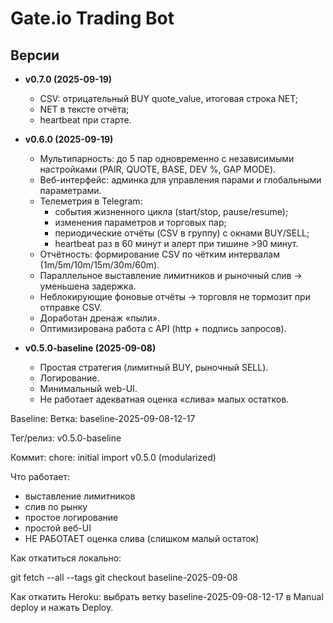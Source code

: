 # Gate.io Trading Bot

## Версии

- **v0.7.0 (2025-09-19)**
  - CSV: отрицательный BUY quote_value, итоговая строка NET;
  - NET в тексте отчёта;
  - heartbeat при старте.

- **v0.6.0 (2025-09-19)**
  - Мультипарность: до 5 пар одновременно с независимыми настройками (PAIR, QUOTE, BASE, DEV %, GAP MODE).
  - Веб-интерфейс: админка для управления парами и глобальными параметрами.
  - Телеметрия в Telegram:
    - события жизненного цикла (start/stop, pause/resume);
    - изменения параметров и торговых пар;
    - периодические отчёты (CSV в группу) с окнами BUY/SELL;
    - heartbeat раз в 60 минут и алерт при тишине >90 минут.
  - Отчётность: формирование CSV по чётким интервалам (1m/5m/10m/15m/30m/60m).
  - Параллельное выставление лимитников и рыночный слив → уменьшена задержка.
  - Неблокирующие фоновые отчёты → торговля не тормозит при отправке CSV.
  - Доработан дренаж «пыли».
  - Оптимизирована работа с API (http + подпись запросов).

- **v0.5.0-baseline (2025-09-08)**
  - Простая стратегия (лимитный BUY, рыночный SELL).
  - Логирование.
  - Минимальный web-UI.
  - Не работает адекватная оценка «слива» малых остатков.

Baseline:
Ветка: baseline-2025-09-08-12-17

Тег/релиз: v0.5.0-baseline

Коммит: chore: initial import v0.5.0 (modularized)

Что работает:
- выставление лимитников
- слив по рынку
- простое логирование
- простой веб-UI
- НЕ РАБОТАЕТ оценка слива (слишком малый остаток)

Как откатиться локально:

git fetch --all --tags
git checkout baseline-2025-09-08


Как откатить Heroku: выбрать ветку baseline-2025-09-08-12-17 в Manual deploy и нажать Deploy.
